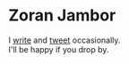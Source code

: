 Zoran Jambor
============
I <a href="http://zoranjambor.com">write</a> and <a href="http://twitter.com/zoranjambor.com">tweet</a> occasionally. <br /> I'll be happy if you drop by.
